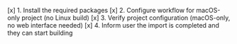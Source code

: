 [x] 1. Install the required packages
[x] 2. Configure workflow for macOS-only project (no Linux build)
[x] 3. Verify project configuration (macOS-only, no web interface needed)
[x] 4. Inform user the import is completed and they can start building